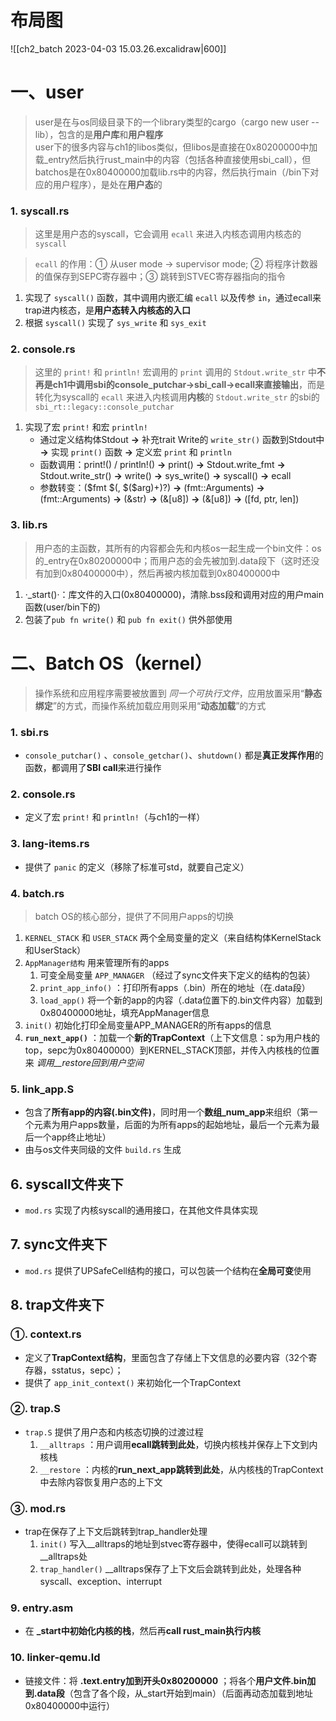 # 布局图

![[ch2_batch 2023-04-03 15.03.26.excalidraw|600]]


# 一、user

>user是在与os同级目录下的一个library类型的cargo（cargo new user --lib），包含的是**用户库**和**用户程序**  
>user下的很多内容与ch1的libos类似，但libos是直接在0x80200000中加载_entry然后执行rust_main中的内容（包括各种直接使用sbi_call），但batchos是在0x80400000加载lib.rs中的内容，然后执行main（/bin下对应的用户程序），是处在**用户态**的

### 1. syscall.rs

>这里是用户态的syscall，它会调用 `ecall` 来进入内核态调用内核态的 `syscall` 

> `ecall` 的作用：① 从user mode -> supervisor mode; ② 将程序计数器的值保存到SEPC寄存器中；③ 跳转到STVEC寄存器指向的指令

1. 实现了 `syscall()` 函数，其中调用内嵌汇编 `ecall` 以及传参 `in`，通过ecall来trap进内核态，是**用户态转入内核态的入口**
2. 根据 `syscall()` 实现了 `sys_write` 和 `sys_exit`

### 2. console.rs

>这里的 `print!` 和 `println!` 宏调用的 `print` 调用的 `Stdout.write_str` 中**不再是ch1中调用sbi的console_putchar->sbi_call->ecall来直接输出**，而是转化为syscall的 `ecall` 来进入内核调用**内核**的 `Stdout.write_str` 的sbi的 `sbi_rt::legacy::console_putchar`

1. 实现了宏 `print!` 和宏 `println!` 
	* 通过定义结构体Stdout **->** 补充trait Write的 `write_str()` 函数到Stdout中 **->** 实现 `print()` 函数 **->** 定义宏 `print` 和 `println`
	* 函数调用：print!() / println!() **->** print() **->** Stdout.write_fmt **->** Stdout.write_str() **->** write() **->** sys_write() **->** syscall() **->** ecall
	* 参数转变：($fmt $(, $(\$arg)+)?) **->** (fmt::Arguments) **->** (fmt::Arguments) **->** (&str) **->** (&[u8]) **->** (&[u8]) **->** ([fd, ptr, len])

### 3. lib.rs

>用户态的主函数，其所有的内容都会先和内核os一起生成一个bin文件：os的_entry在0x80200000中；而用户态的会先被加到.data段下（这时还没有加到0x80400000中），然后再被内核加载到0x80400000中

1. ·\_start()·：库文件的入口(0x80400000)，清除.bss段和调用对应的用户main函数(user/bin下的)
2. 包装了`pub fn write()` 和 `pub fn exit()` 供外部使用


# 二、Batch OS（kernel）

>操作系统和应用程序需要被放置到 *同一个可执行文件*，应用放置采用“**静态绑定**”的方式，而操作系统加载应用则采用“**动态加载**”的方式

### 1. sbi.rs

* `console_putchar()` 、`console_getchar()`、`shutdown()` 都是**真正发挥作用**的函数，都调用了**SBI call**来进行操作

### 2. console.rs

* 定义了宏 `print!` 和 `println!`（与ch1的一样）

### 3. lang-items.rs

* 提供了 `panic` 的定义（移除了标准可std，就要自己定义）

### 4. batch.rs

>batch OS的核心部分，提供了不同用户apps的切换

1. `KERNEL_STACK` 和 `USER_STACK` 两个全局变量的定义（来自结构体KernelStack和UserStack）
2. `AppManager结构` 用来管理所有的apps
	1. 可变全局变量 `APP_MANAGER` （经过了sync文件夹下定义的结构的包装）
	2. `print_app_info()` ：打印所有apps（.bin）所在的地址（在.data段）
	3. `load_app()` 将一个新的app的内容（.data位置下的.bin文件内容）加载到0x80400000地址，填充AppManager信息
3. `init()` 初始化打印全局变量APP_MANAGER的所有apps的信息
4. **`run_next_app()`** ：加载一个**新的TrapContext**（上下文信息：sp为用户栈的top，sepc为0x80400000）到KERNEL_STACK顶部，并传入内核栈的位置来 *调用__restore回到用户空间*

### 5. link_app.S

* 包含了**所有app的内容(.bin文件)**，同时用一个**数组_num_app**来组织（第一个元素为用户apps数量，后面的为所有apps的起始地址，最后一个元素为最后一个app终止地址）
* 由与os文件夹同级的文件 `build.rs` 生成

## 6. syscall文件夹下

* `mod.rs` 实现了内核syscall的通用接口，在其他文件具体实现

## 7. sync文件夹下

* `mod.rs` 提供了UPSafeCell结构的接口，可以包装一个结构在**全局可变**使用

## 8. trap文件夹下

### ①. context.rs

* 定义了**TrapContext结构**，里面包含了存储上下文信息的必要内容（32个寄存器，sstatus，sepc）；
* 提供了 `app_init_context()` 来初始化一个TrapContext

### ②. trap.S

* `trap.S` 提供了用户态和内核态切换的过渡过程
	1. `__alltraps` ：用户调用**ecall跳转到此处**，切换内核栈并保存上下文到内核栈
	2. `__restore` ：内核的**run_next_app跳转到此处**，从内核栈的TrapContext中去除内容恢复用户态的上下文

### ③. mod.rs

* trap在保存了上下文后跳转到trap_handler处理
	1. `init()` 写入__alltraps的地址到stvec寄存器中，使得ecall可以跳转到__alltraps处
	2. `trap_handler()` __alltraps保存了上下文后会跳转到此处，处理各种syscall、exception、interrupt

### 9. entry.asm

* 在 **\_start中初始化内核的栈**，然后再**call rust_main执行内核**

### 10. linker-qemu.ld

* 链接文件：将 **.text.entry加到开头0x80200000** ；将各个**用户文件.bin加到.data段**（包含了各个段，从_start开始到main）（后面再动态加载到地址0x80400000中运行） 


